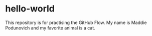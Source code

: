 # hello-world
This repository is for practising the GitHub Flow.
My name is Maddie Podunovich and my favorite animal is a cat.
